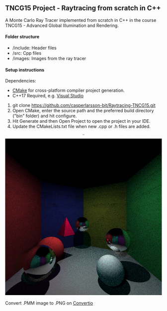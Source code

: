 ## TNCG15 Project - Raytracing from scratch in C++

A Monte Carlo Ray Tracer implemented from scratch in C++ in the course TNCG15 - Advanced Global Illumination and Rendering. 

#### Folder structure

- /include: Header files
- /src: Cpp files
- /images: Images from the ray tracer

#### Setup instructions
Dependencies:
 - [CMake](https://cmake.org/download/) for cross-platform compiler project generation.
 - C++17 Required, e.g. [Visual Studio](https://visualstudio.microsoft.com/downloads/)

1. git clone https://github.com/casperlarsson-bit/Raytracing-TNCG15.git
2. Open CMake, enter the source path and the preferred build directory ("bin" folder) and hit configure. 
3. Hit Generate and then Open Project to open the project in your IDE.
4. Update the CMakeLists.txt file when new .cpp or .h files are added.

<p align="center">¨
    <img src="/images/Raytracing.png" alt="Raytracer" />
</p>

Convert .PMM image to .PNG on [Convertio](https://convertio.co/)